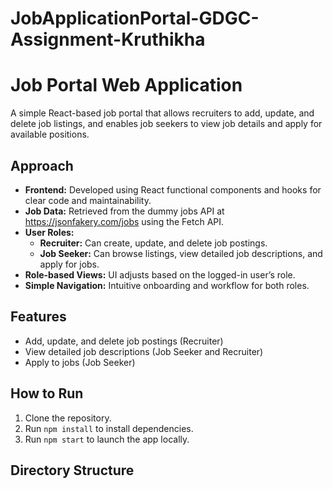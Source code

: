 # JobApplicationPortal-GDGC-Assignment-Kruthikha
# Job Portal Web Application

A simple React-based job portal that allows recruiters to add, update, and delete job listings, and enables job seekers to view job details and apply for available positions.

## Approach

- **Frontend:** Developed using React functional components and hooks for clear code and maintainability.
- **Job Data:** Retrieved from the dummy jobs API at https://jsonfakery.com/jobs using the Fetch API.
- **User Roles:**  
  - **Recruiter:** Can create, update, and delete job postings.
  - **Job Seeker:** Can browse listings, view detailed job descriptions, and apply for jobs.
- **Role-based Views:** UI adjusts based on the logged-in user’s role.
- **Simple Navigation:** Intuitive onboarding and workflow for both roles.

## Features

- Add, update, and delete job postings (Recruiter)
- View detailed job descriptions (Job Seeker and Recruiter)
- Apply to jobs (Job Seeker)

## How to Run

1. Clone the repository.
2. Run `npm install` to install dependencies.
3. Run `npm start` to launch the app locally.

## Directory Structure

